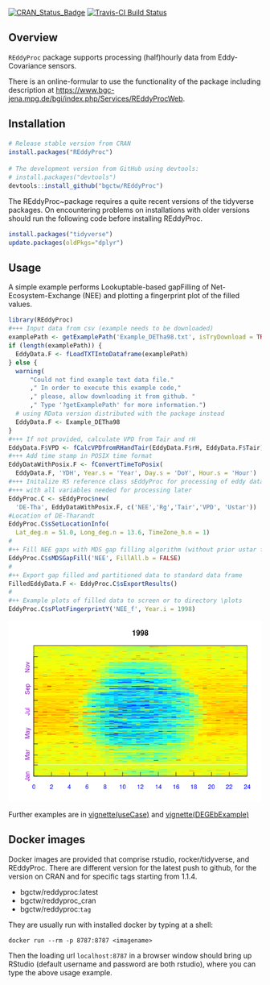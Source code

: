 
<!-- 
README.md is generated from README.Rmd. Please edit that file
#knitr::knit("README.Rmd") 
rmarkdown::render("README.Rmd") 
maybe clear cache before
-->
[![CRAN\_Status\_Badge](http://www.r-pkg.org/badges/version/REddyProc)](http://cran.r-project.org/package=REddyProc) [![Travis-CI Build Status](https://travis-ci.org/bgctw/REddyProc.svg?branch=master)](https://travis-ci.org/bgctw/REddyProc)

Overview
--------

`REddyProc` package supports processing (half)hourly data from Eddy-Covariance sensors.

There is an online-formular to use the functionality of the package including description at <https://www.bgc-jena.mpg.de/bgi/index.php/Services/REddyProcWeb>.

Installation
------------

``` r
# Release stable version from CRAN
install.packages("REddyProc")

# The development version from GitHub using devtools:
# install.packages("devtools")
devtools::install_github("bgctw/REddyProc")
```

The REddyProc~package requires a quite recent versions of the tidyverse packages. On encountering problems on installations with older versions should run the following code before installing REddyProc.

``` r
install.packages("tidyverse")
update.packages(oldPkgs="dplyr")
```

Usage
-----

A simple example performs Lookuptable-based gapFilling of Net-Ecosystem-Exchange (NEE) and plotting a fingerprint plot of the filled values.

``` r
library(REddyProc)
#+++ Input data from csv (example needs to be downloaded)
examplePath <- getExamplePath('Example_DETha98.txt', isTryDownload = TRUE)
if (length(examplePath)) {
  EddyData.F <- fLoadTXTIntoDataframe(examplePath)
} else {
  warning(
      "Could not find example text data file."
      ," In order to execute this example code,"
      ," please, allow downloading it from github. " 
      ," Type '?getExamplePath' for more information.")
  # using RData version distributed with the package instead
  EddyData.F <- Example_DETha98
}
#+++ If not provided, calculate VPD from Tair and rH
EddyData.F$VPD <- fCalcVPDfromRHandTair(EddyData.F$rH, EddyData.F$Tair)
#+++ Add time stamp in POSIX time format
EddyDataWithPosix.F <- fConvertTimeToPosix(
  EddyData.F, 'YDH', Year.s = 'Year', Day.s = 'DoY', Hour.s = 'Hour')
#+++ Initalize R5 reference class sEddyProc for processing of eddy data
#+++ with all variables needed for processing later
EddyProc.C <- sEddyProc$new(
  'DE-Tha', EddyDataWithPosix.F, c('NEE','Rg','Tair','VPD', 'Ustar'))
#Location of DE-Tharandt
EddyProc.C$sSetLocationInfo(
  Lat_deg.n = 51.0, Long_deg.n = 13.6, TimeZone_h.n = 1)  
#
#++ Fill NEE gaps with MDS gap filling algorithm (without prior ustar filtering)
EddyProc.C$sMDSGapFill('NEE', FillAll.b = FALSE)
#
#++ Export gap filled and partitioned data to standard data frame
FilledEddyData.F <- EddyProc.C$sExportResults()
#
#++ Example plots of filled data to screen or to directory \plots
EddyProc.C$sPlotFingerprintY('NEE_f', Year.i = 1998)
```

![](README-example-1.png)

Further examples are in [vignette(useCase)](https://github.com/bgctw/REddyProc/blob/master/vignettes/useCase.md) and [vignette(DEGEbExample)](https://github.com/bgctw/REddyProc/blob/master/vignettes/DEGebExample.md)

Docker images
-------------

Docker images are provided that comprise rstudio, rocker/tidyverse, and REddyProc. There are different version for the latest push to github, for the version on CRAN and for specific tags starting from 1.1.4.

-   bgctw/reddyproc:latest
-   bgctw/reddyproc\_cran
-   bgctw/reddyproc:`tag`

They are usually run with installed docker by typing at a shell:

    docker run --rm -p 8787:8787 <imagename>

Then the loading url `localhost:8787` in a browser window should bring up RStudio
(default username and password are both rstudio), where you can type the above usage example.
